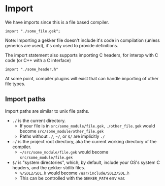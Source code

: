 # Import

We have imports since this is a file based compiler.

```
import "./some_file.gek";
```

Note: Importing a gekker file doesn't include it's code in compilation (unless generics are used), it's only used to provide definitions.

The import statement also supports importing C headers, for interop with C code (or C++ with a C interface)

```
import "./some_header.h"
```

At some point, compiler plugins will exist that can handle importing of other file types.

## Import paths

Import paths are similar to unix file paths.

- `./` is the current directory.
    - If your file is in `src/some_module/file.gek`, `./other_file.gek` would become `src/some_module/other_file.gek`
    - Paths without `./`, `~/`, or `$/` are implicitly `./`
- `~/` is the project root directory, aka the current working directory of the compiler.
    - `~/src/some_module/file.gek` would become `src/some_module/file.gek`
- `$/` is "system directories", which, by default, include your OS's system C headers, and the gekker stdlib files.
    - `%/SDL2/SDL.h` would become `/usr/include/SDL2/SDL.h`
    - This can be controlled with the `GEKKER_PATH` env var.

